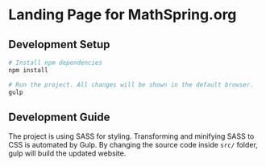 # Landing Page for MathSpring.org

## Development Setup

```sh
# Install npm dependencies
npm install

# Run the project. All changes will be shown in the default browser.
gulp
```

## Development Guide

The project is using SASS for styling. Transforming and minifying SASS
to CSS is automated by Gulp. By changing the source code inside `src/` 
folder, gulp will build the updated website.